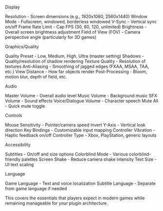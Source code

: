Display

Resolution - Screen dimensions (e.g., 1920x1080, 2560x1440)
Window Mode - Fullscreen, windowed, borderless windowed
V-Sync - Vertical sync on/off
Frame Rate Limit - Cap FPS (30, 60, 120, unlimited)
Brightness - Overall screen brightness adjustment
Field of View (FOV) - Camera perspective angle (particularly for 3D games)

Graphics/Quality

Quality Preset - Low, Medium, High, Ultra (master setting)
Shadows - Quality/resolution of shadow rendering
Texture Quality - Resolution of textures
Anti-Aliasing - Smoothing of jagged edges (FXAA, MSAA, TAA, etc.)
View Distance - How far objects render
Post-Processing - Bloom, motion blur, depth of field, etc.

Audio

Master Volume - Overall audio level
Music Volume - Background music
SFX Volume - Sound effects
Voice/Dialogue Volume - Character speech
Mute All - Quick mute toggle

Controls

Mouse Sensitivity - Pointer/camera speed
Invert Y-Axis - Vertical look direction
Key Bindings - Customizable input mapping
Controller Vibration - Haptic feedback on/off
Controller Type - Xbox, PlayStation, generic layouts

Accessibility

Subtitles - On/off and size options
Colorblind Mode - Various colorblind-friendly palettes
Screen Shake - Reduce camera shake intensity
Text Size - UI text scaling

Language

Game Language - Text and voice localization
Subtitle Language - Separate from game language if needed

This covers the essentials that players expect in modern games while remaining manageable for your plugin architecture.